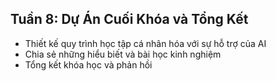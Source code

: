 ## Tuần 8: Dự Án Cuối Khóa và Tổng Kết
- Thiết kế quy trình học tập cá nhân hóa với sự hỗ trợ của AI
- Chia sẻ những hiểu biết và bài học kinh nghiệm
- Tổng kết khóa học và phản hồi